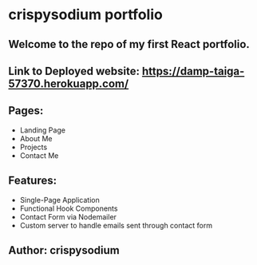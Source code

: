 # crispysodium portfolio
## Welcome to the repo of my first React portfolio.
## Link to Deployed website: https://damp-taiga-57370.herokuapp.com/

## Pages: 
* Landing Page
* About Me
* Projects
* Contact Me

## Features:
* Single-Page Application
* Functional Hook Components
* Contact Form via Nodemailer
* Custom server to handle emails sent through contact form

## Author: crispysodium


